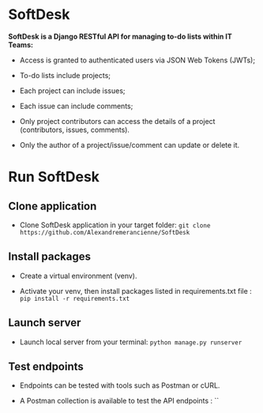 # SoftDesk

**SoftDesk is a Django RESTful API for managing to-do lists within IT Teams:**

* Access is granted to authenticated users via JSON Web Tokens (JWTs);

* To-do lists include projects;
* Each project can include issues;
* Each issue can include comments;

* Only project contributors can access the details of a project (contributors, issues, comments).
* Only the author of a project/issue/comment can update or delete it.


# Run SoftDesk

## Clone application

* Clone SoftDesk application in your target folder: `git clone https://github.com/Alexandremerancienne/SoftDesk`

## Install packages

* Create a virtual environment (venv).

* Activate your venv, then install packages listed in requirements.txt file : `pip install -r requirements.txt`

## Launch server

* Launch local server from your terminal: `python manage.py runserver`

## Test endpoints

* Endpoints can be tested with tools such as Postman or cURL.

* A Postman collection is available to test the API endpoints : ``
